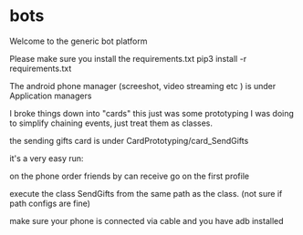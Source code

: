 # bots
Welcome to the generic bot platform

Please make sure you install the requirements.txt
pip3 install -r requirements.txt

The android phone manager (screeshot, video streaming etc ) is under Application managers


I broke things down into "cards" this just was some prototyping I was doing to simplify chaining events, 
just treat them as classes.

the sending gifts card is under CardPrototyping/card_SendGifts

it's a very easy run:

on the phone order friends by can receive
go on the first profile

execute the class SendGifts from the same path as the class. (not sure if path configs are fine)

make sure your phone is connected via cable and you have adb installed

